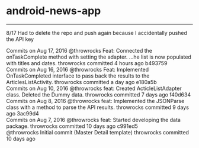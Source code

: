 # android-news-app


___

8/17 Had to delete the repo and push again because I accidentally pushed the API key

Commits on Aug 17, 2016
@throwrocks
Feat: Connected the onTaskComplete method with setting the adapter.
…he list is now populated with titles and dates.
throwrocks committed 4 hours ago
b493759  
Commits on Aug 16, 2016
@throwrocks
Feat: Implemented OnTaskCompleted interface to pass back the results to the ArticlesListActivity.
throwrocks committed a day ago
e180a5b  
Commits on Aug 10, 2016
@throwrocks
feat: Created ActicleListAdapter class. Deleted the Dummy data.
throwrocks committed 7 days ago
f40d634  
Commits on Aug 8, 2016
@throwrocks
feat: Implemented the JSONParse class with a method to parse the API results.
throwrocks committed 9 days ago
3ac99d4  
Commits on Aug 7, 2016
@throwrocks
feat: Started developing the data package.
throwrocks committed 10 days ago
c991ed5  
@throwrocks
Initial commit (Master Detail template)
throwrocks committed 10 days ago
